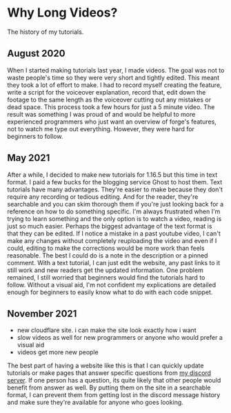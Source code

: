 # Why Long Videos?

The history of my tutorials.

## August 2020

When I started making tutorials last year, I made videos. The goal was not to waste people's time so they were very short and tightly edited. This meant they took a lot of effort to make. I had to record myself creating the feature, write a script for the voiceover explanation, record that, edit down the footage to the same length as the voiceover cutting out any mistakes or dead space. This process took a few hours for just a 5 minute video. The result was something I was proud of and would be helpful to more experienced programmers who just want an overview of forge's features, not to watch me type out everything. However, they were hard for beginners to follow. 

## May 2021

After a while, I decided to make new tutorials for 1.16.5 but this time in text format. I paid a few bucks for the blogging service Ghost to host them. Text tutorials have many advantages. They're easier to make because they don't require any recording or tedious editing. And for the reader, they're searchable and you can skim thorough them if you're just looking back for a reference on how to do something specific. I'm always frustrated when I'm trying to learn something and the only option is to watch a video, reading is just so much easier. Perhaps the biggest advantage of the text format is that they can be edited. If I notice a mistake in a past youtube video, I can't make any changes without completely reuploading the video and even if I could, editing to make the corrections would be more work than feels reasonable. The best I could do is a note in the description or a pinned comment. With a text tutorial, I can just edit the website, any past links to it still work and new readers get the updated information. One problem remained, I still worried that beginners would find the tutorials hard to follow. Without a visual aid, I'm not confident my explications are detailed enough for beginners to easily know what to do with each code snippet.  

## November 2021

- new cloudflare site. i can make the site look exactly how i want
- slow videos as well for new programmers or anyone who would prefer a visual aid
- videos get more new people

The best part of having a website like this is that I can quickly update tutorials or make pages that answer specific questions from [my discord server](https://discord.com/invite/uG4DewBcwV). If one person has a question, its quite likely that other people would benefit from answer as well. By putting them on the site in a searchable format, I can prevent them from getting lost in the discord message history and make sure they're available for anyone who goes looking.